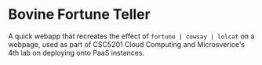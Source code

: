 # Bovine Fortune Teller
A quick webapp that recreates the effect of `fortune | cowsay | lolcat` on a webpage, used as part of CSC5201 Cloud Computing and Microsverice's 4th lab on deploying onto PaaS instances.
